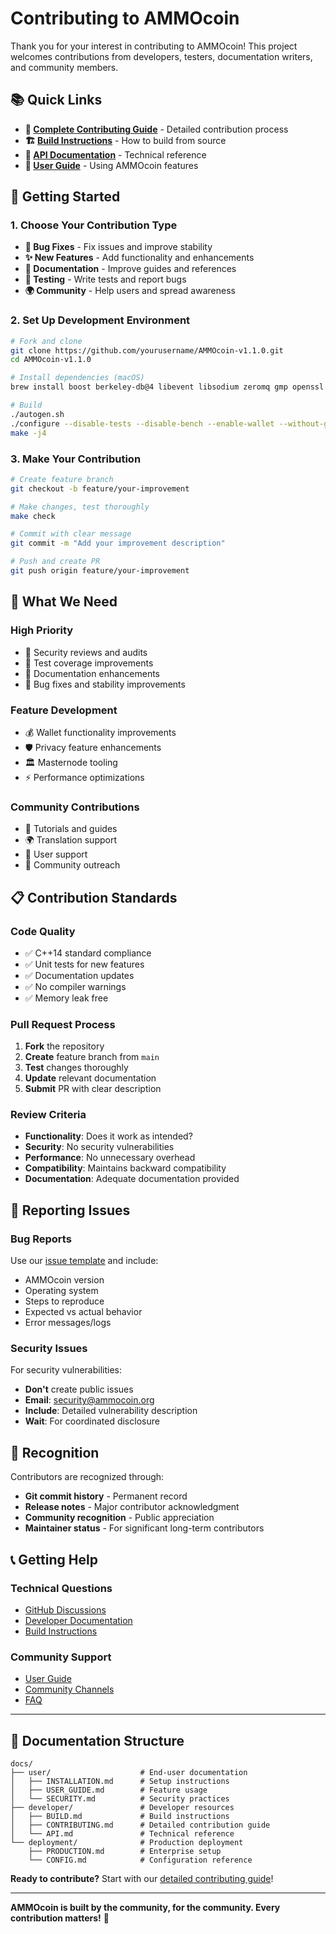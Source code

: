 # Contributing to AMMOcoin

Thank you for your interest in contributing to AMMOcoin! This project welcomes contributions from developers, testers, documentation writers, and community members.

## 📚 **Quick Links**

- **📖 [Complete Contributing Guide](docs/developer/CONTRIBUTING.md)** - Detailed contribution process
- **🏗️ [Build Instructions](docs/developer/BUILD.md)** - How to build from source
- **🔧 [API Documentation](docs/developer/API.md)** - Technical reference
- **👥 [User Guide](docs/user/USER_GUIDE.md)** - Using AMMOcoin features

## 🚀 **Getting Started**

### 1. **Choose Your Contribution Type**
- **🐛 Bug Fixes** - Fix issues and improve stability
- **✨ New Features** - Add functionality and enhancements
- **📖 Documentation** - Improve guides and references
- **🧪 Testing** - Write tests and report bugs
- **🌍 Community** - Help users and spread awareness

### 2. **Set Up Development Environment**
```bash
# Fork and clone
git clone https://github.com/yourusername/AMMOcoin-v1.1.0.git
cd AMMOcoin-v1.1.0

# Install dependencies (macOS)
brew install boost berkeley-db@4 libevent libsodium zeromq gmp openssl rust

# Build
./autogen.sh
./configure --disable-tests --disable-bench --enable-wallet --without-gui
make -j4
```

### 3. **Make Your Contribution**
```bash
# Create feature branch
git checkout -b feature/your-improvement

# Make changes, test thoroughly
make check

# Commit with clear message
git commit -m "Add your improvement description"

# Push and create PR
git push origin feature/your-improvement
```

## 🎯 **What We Need**

### **High Priority**
- 🔐 Security reviews and audits
- 🧪 Test coverage improvements
- 📖 Documentation enhancements
- 🐛 Bug fixes and stability improvements

### **Feature Development**
- 💰 Wallet functionality improvements
- 🛡️ Privacy feature enhancements
- 🏛️ Masternode tooling
- ⚡ Performance optimizations

### **Community Contributions**
- 📝 Tutorials and guides
- 🌍 Translation support
- 💬 User support
- 📢 Community outreach

## 📋 **Contribution Standards**

### **Code Quality**
- ✅ C++14 standard compliance
- ✅ Unit tests for new features
- ✅ Documentation updates
- ✅ No compiler warnings
- ✅ Memory leak free

### **Pull Request Process**
1. **Fork** the repository
2. **Create** feature branch from `main`
3. **Test** changes thoroughly
4. **Update** relevant documentation
5. **Submit** PR with clear description

### **Review Criteria**
- **Functionality**: Does it work as intended?
- **Security**: No security vulnerabilities
- **Performance**: No unnecessary overhead
- **Compatibility**: Maintains backward compatibility
- **Documentation**: Adequate documentation provided

## 🐛 **Reporting Issues**

### **Bug Reports**
Use our [issue template](.github/ISSUE_TEMPLATE.md) and include:
- AMMOcoin version
- Operating system
- Steps to reproduce
- Expected vs actual behavior
- Error messages/logs

### **Security Issues**
For security vulnerabilities:
- **Don't** create public issues
- **Email**: security@ammocoin.org
- **Include**: Detailed vulnerability description
- **Wait**: For coordinated disclosure

## 🌟 **Recognition**

Contributors are recognized through:
- **Git commit history** - Permanent record
- **Release notes** - Major contributor acknowledgment
- **Community recognition** - Public appreciation
- **Maintainer status** - For significant long-term contributors

## 📞 **Getting Help**

### **Technical Questions**
- [GitHub Discussions](https://github.com/everquin/AMMOcoin-v1.1.0/discussions)
- [Developer Documentation](docs/developer/)
- [Build Instructions](docs/developer/BUILD.md)

### **Community Support**
- [User Guide](docs/user/USER_GUIDE.md)
- [Community Channels](docs/README.md#community--support)
- [FAQ](docs/user/FAQ.md)

---

## 📖 **Documentation Structure**

```
docs/
├── user/                    # End-user documentation
│   ├── INSTALLATION.md      # Setup instructions
│   ├── USER_GUIDE.md        # Feature usage
│   └── SECURITY.md          # Security practices
├── developer/               # Developer resources
│   ├── BUILD.md             # Build instructions
│   ├── CONTRIBUTING.md      # Detailed contribution guide
│   └── API.md               # Technical reference
└── deployment/              # Production deployment
    ├── PRODUCTION.md        # Enterprise setup
    └── CONFIG.md            # Configuration reference
```

**Ready to contribute?** Start with our [detailed contributing guide](docs/developer/CONTRIBUTING.md)!

---

**AMMOcoin is built by the community, for the community. Every contribution matters!** 🚀